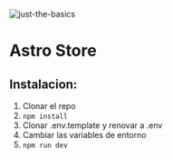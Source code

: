 
![just-the-basics](https://github.com/withastro/astro/assets/2244813/a0a5533c-a856-4198-8470-2d67b1d7c554)

# Astro Store

## Instalacion:

1. Clonar el repo
2. `npm install`
3. Clonar .env.template y renovar a .env
4. Cambiar las variables de entorno
5. `npm run dev`
